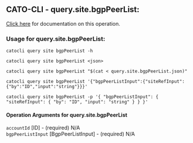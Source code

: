 
## CATO-CLI - query.site.bgpPeerList:
[Click here](https://api.catonetworks.com/documentation/#query-query.site.bgpPeerList) for documentation on this operation.

### Usage for query.site.bgpPeerList:

`catocli query site bgpPeerList -h`

`catocli query site bgpPeerList <json>`

`catocli query site bgpPeerList "$(cat < query.site.bgpPeerList.json)"`

`catocli query site bgpPeerList '{"bgpPeerListInput":{"siteRefInput":{"by":"ID","input":"string"}}}'`

`catocli query site bgpPeerList -p '{
    "bgpPeerListInput": {
        "siteRefInput": {
            "by": "ID",
            "input": "string"
        }
    }
}'`


#### Operation Arguments for query.site.bgpPeerList ####

`accountId` [ID] - (required) N/A    
`bgpPeerListInput` [BgpPeerListInput] - (required) N/A    
